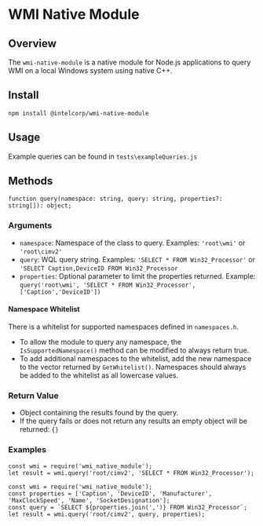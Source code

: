 # WMI Native Module
## Overview
The `wmi-native-module` is a native module for Node.js applications to query WMI on a local Windows system using native C++. 

## Install
`npm install @intelcorp/wmi-native-module`

## Usage
Example queries can be found in `tests\exampleQueries.js`

## Methods
`function query(namespace: string, query: string, properties?: string[]): object;` 

### Arguments
- `namespace`: Namespace of the class to query. Examples: `'root\wmi'` or `'root\cimv2'`
- `query`: WQL query string. Examples: `'SELECT * FROM Win32_Processor'` or `'SELECT Caption,DeviceID FROM Win32_Processor`
- `properties`: Optional parameter to limit the properties returned. Example: `query('root\wmi', 'SELECT * FROM Win32_Processor', ['Caption','DeviceID'])`

#### Namespace Whitelist
There is a whitelist for supported namespaces defined in `namespaces.h`. 
- To allow the module to query any namespace, the `IsSupportedNamespace()` method can be modified to always return true.
- To add additional namespaces to the whitelist, add the new namespace to the vector returned by `GetWhitelist()`. Namespaces should always be added to the whitelist as all lowercase values.

### Return Value
- Object containing the results found by the query. 
- If the query fails or does not return any results an empty object will be returned: `{}`

### Examples
```
const wmi = require('wmi_native_module');
let result = wmi.query('root/cimv2', 'SELECT * FROM Win32_Processor');
```
```
const wmi = require('wmi_native_module');
const properties = ['Caption', 'DeviceID', 'Manufacturer', 'MaxClockSpeed', 'Name', 'SocketDesignation'];
const query = `SELECT ${properties.join(',')} FROM Win32_Processor`;
let result = wmi.query('root/cimv2', query, properties);
```